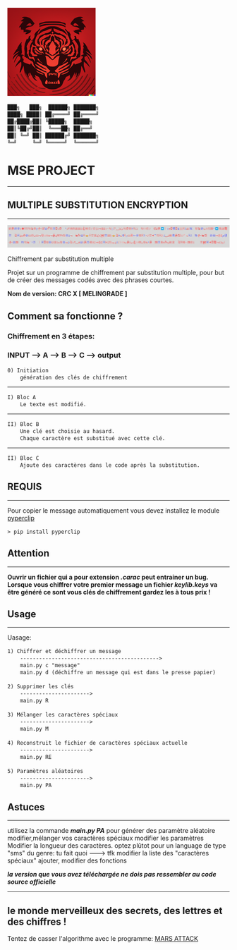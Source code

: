![image du projet](exemple/logo.png)


	███╗   ███╗  ██████╗ ███████╗
	████╗ ████║ ██╔════╝ ██╔════╝
	██╔████╔██║ ╚█████╗  █████╗
	██║╚██╔╝██║  ╚═══██╗ ██╔══╝
	██║ ╚═╝ ██║ ██████╔╝ ███████╗
	╚═╝     ╚═╝ ╚═════╝  ╚══════╝


# MSE PROJECT
-------------------------------------

## MULTIPLE SUBSTITUTION ENCRYPTION
-------------------------------------
![cover](exemple/cover.jpg)


Chiffrement par substitution multiple

Projet sur un programme de chiffrement par substitution multiple,
pour but de créer des messages codés avec des phrases courtes.

**Nom de version: CRC X [ MELINGRADE ]**

## Comment sa fonctionne ?

### Chiffrement en 3 étapes:

### INPUT --> A --> B --> C --> output
    
    
    0) Initiation
        génération des clés de chiffrement
--------------------------------------------------------------------------
	
    I) Bloc A
        Le texte est modifié.
--------------------------------------------------------------------------
    II) Bloc B
        Une clé est choisie au hasard.
        Chaque caractère est substitué avec cette clé.
--------------------------------------------------------------------------
    II) Bloc C
        Ajoute des caractères dans le code après la substitution.



## REQUIS
-------------------------------------
Pour copier le message automatiquement vous devez installez le module [pyperclip](https://pypi.org/project/pyperclip/)

	> pip install pyperclip


## Attention
-----------------------------------
**Ouvrir un fichier qui a pour extension _.carac_ peut entrainer un bug.**
**Lorsque vous chiffrer votre premier message un fichier _keylib.keys_ va être généré ce sont vous clés de chiffrement gardez les à tous prix !**


## Usage
---------------------------
Uasage:
	
	1) Chiffrer et déchiffrer un message
		-------------------------------------------->
		main.py c "message"
		main.py d (déchiffre un message qui est dans le presse papier)

	2) Supprimer les clés
		---------------------->
		main.py R
		
	3) Mélanger les caractères spéciaux
		---------------------->
		main.py M
	
	4) Reconstruit le fichier de caractères spéciaux actuelle
		---------------------->
		main.py RE
	
	5) Paramètres aléatoires
		---------------------->
		main.py PA


## Astuces
-------------------------------------------------------------------
utilisez la commande **_main.py PA_** pour générer des paramètre aléatoire
modifier,mélanger vos caractères spéciaux
modifier les paramètres
Modifier la longueur des caractères.
optez plûtot pour un language de type "sms" du genre: tu fait quoi  ---> tfk
modifier la liste des "caractères spéciaux"
ajouter, modifier des fonctions

**_la version que vous avez téléchargée ne dois pas ressembler au code source officielle_**

-----------------------------------
le monde merveilleux des secrets, des lettres et des
chiffres !
---------------------------------------

Tentez de casser l'algorithme avec le programme: [MARS ATTACK](https://discord.gg/E6qJmmKaEW)

